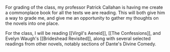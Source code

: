 For grading of the class, my professor Patrick Callahan is having me create a commonplace book for all the texts we are reading. This will both give him a way to grade me, and give me an opportunity to gather my thoughts on the novels into one place.  

For the class, I will be reading [[Virgil's Aeneid]], [[The Confessions]], and Evelyn Waugh's [[Brideshead Revisited]], along with several selected readings from other novels, notably sections of Dante's Divine Comedy.